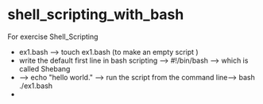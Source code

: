 # shell_scripting_with_bash
For exercise Shell_Scripting  
* ex1.bash --> touch ex1.bash (to make an empty script )
* write the default first line in bash scripting --> #!/bin/bash --> which is called Shebang
* --> echo "hello world." --> run the script from the command line--> bash ./ex1.bash
* 
